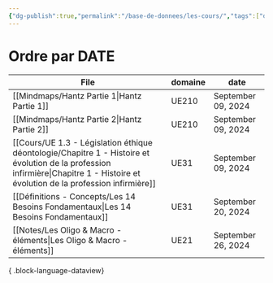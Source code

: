 ```yaml
---
{"dg-publish":true,"permalink":"/base-de-donnees/les-cours/","tags":["dataview"],"noteIcon":""}
---
```


# Ordre par DATE
| File                                                                                                                                                                                 | domaine | date               |
| ------------------------------------------------------------------------------------------------------------------------------------------------------------------------------------ | ------- | ------------------ |
| [[Mindmaps/Hantz Partie 1\|Hantz Partie 1]]                                                                                                                                       | UE210   | September 09, 2024 |
| [[Mindmaps/Hantz Partie 2\|Hantz Partie 2]]                                                                                                                                       | UE210   | September 09, 2024 |
| [[Cours/UE 1.3 - Législation éthique déontologie/Chapitre 1 - Histoire et évolution de la profession infirmière\|Chapitre 1 - Histoire et évolution de la profession infirmière]] | UE31    | September 09, 2024 |
| [[Définitions - Concepts/Les 14 Besoins Fondamentaux\|Les 14 Besoins Fondamentaux]]                                                                                               | UE31    | September 20, 2024 |
| [[Notes/Les Oligo & Macro - éléments\|Les Oligo & Macro - éléments]]                                                                                                              | UE21    | September 26, 2024 |

{ .block-language-dataview}
